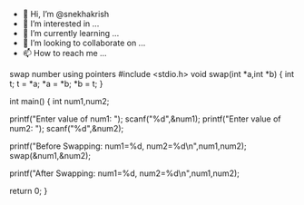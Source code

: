 - 👋 Hi, I’m @snekhakrish
- 👀 I’m interested in ...
- 🌱 I’m currently learning ...
- 💞️ I’m looking to collaborate on ...
- 📫 How to reach me ...

<!---
snekhakrish/snekhakrish is a ✨ special ✨ repository because its `README.md` (this file) appears on your GitHub profile.
You can click the Preview link to take a look at your changes.
--->
swap number using pointers
#include <stdio.h>
 void swap(int *a,int *b)
{
    int t;
     t   = *a;
    *a   = *b;
    *b   =  t;
}
 
int main()
{
    int num1,num2;
     
   printf("Enter value of num1: ");
   scanf("%d",&num1);
   printf("Enter value of num2: ");
   scanf("%d",&num2);
     
   printf("Before Swapping: num1=%d, num2=%d\n",num1,num2);
   swap(&num1,&num2);
     
   printf("After  Swapping: num1=%d, num2=%d\n",num1,num2);    
     
   return 0;
}
